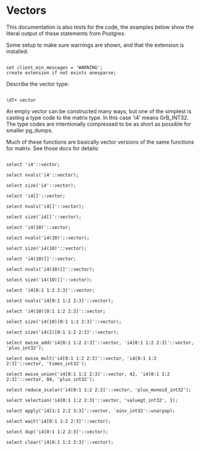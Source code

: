 # Vectors

This documentation is also tests for the code, the examples below
show the literal output of these statements from Postgres.

Some setup to make sure warnings are shown, and that the extension
is installed.
```

set client_min_messages = 'WARNING';
create extension if not exists onesparse;

```
Describe the vector type:
```

\dT+ vector

```
An empty vector can be constructed many ways, but one of the
simplest is casting a type code to the matrix type.  In this case
'i4' means GrB_INT32.  The type codes are intentionally compressed
to be as short as possible for smaller pg_dumps.

Much of these functions are basically vector versions of the same
functions for matrix.  See those docs for details:
```

select 'i4'::vector;

select nvals('i4'::vector);

select size('i4'::vector);

select 'i4[]'::vector;

select nvals('i4[]'::vector);

select size('i4[]'::vector);

select 'i4(10)'::vector;

select nvals('i4(10)'::vector);

select size('i4(10)'::vector);

select 'i4(10)[]'::vector;

select nvals('i4(10)[]'::vector);

select size('i4(10)[]'::vector);

select 'i4[0:1 1:2 2:3]'::vector;

select nvals('i4[0:1 1:2 2:3]'::vector);

select 'i4(10)[0:1 1:2 2:3]'::vector;

select size('i4(10)[0:1 1:2 2:3]'::vector);

select size('i4(2)[0:1 1:2 2:3]'::vector);

select ewise_add('i4[0:1 1:2 2:3]'::vector, 'i4[0:1 1:2 2:3]'::vector, 'plus_int32');

select ewise_mult('i4[0:1 1:2 2:3]'::vector, 'i4[0:1 1:2 2:3]'::vector, 'times_int32');

select ewise_union('i4[0:1 1:2 2:3]'::vector, 42, 'i4[0:1 1:2 2:3]'::vector, 84, 'plus_int32');

select reduce_scalar('i4[0:1 1:2 2:3]'::vector, 'plus_monoid_int32');

select selection('i4[0:1 1:2 2:3]'::vector, 'valuegt_int32', 1);

select apply('i4[1:1 2:2 3:3]'::vector, 'ainv_int32'::unaryop);

select wait('i4[0:1 1:2 2:3]'::vector);

select dup('i4[0:1 1:2 2:3]'::vector);

select clear('i4[0:1 1:2 2:3]'::vector);
```